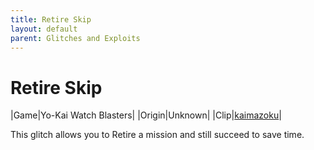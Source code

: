 ```yaml
---
title: Retire Skip
layout: default
parent: Glitches and Exploits
---
```


# Retire Skip

|Game|Yo-Kai Watch Blasters|
|Origin|Unknown|
|Clip|[kaimazoku](https://video.twimg.com/ext_tw_video/1668260975256956937/pu/vid/1280x720/UzuR43q5fYdEMFXs.mp4?tag=12)|

This glitch allows you to Retire a mission and still succeed to save time.
